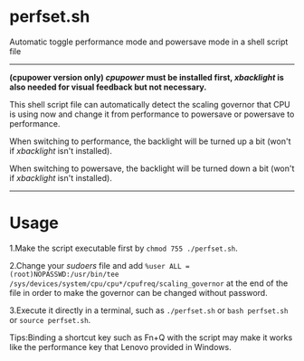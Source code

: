 # perfset.sh
Automatic toggle performance mode and powersave mode in a shell script file
******
**(cpupower version only) *cpupower* must be installed first, *xbacklight* is also needed for visual feedback but not necessary.**

This shell script file can automatically detect the scaling governor that CPU is using now and change it from performance to powersave or powersave to performance.

When switching to performance, the backlight will be turned up a bit (won't if *xbacklight* isn't installed).

When switching to powersave, the backlight will be turned down a bit (won't if *xbacklight* isn't installed).

******
# Usage
1.Make the script executable first by `chmod 755 ./perfset.sh`.

2.Change your *sudoers* file and add `%user ALL = (root)NOPASSWD:/usr/bin/tee /sys/devices/system/cpu/cpu*/cpufreq/scaling_governor` at the end of the file in order to make the governor can be changed without password.

3.Execute it directly in a terminal, such as `./perfset.sh` or `bash perfset.sh` or `source perfset.sh`.


Tips:Binding a shortcut key such as Fn+Q with the script may make it works like the performance key that Lenovo provided in Windows.

